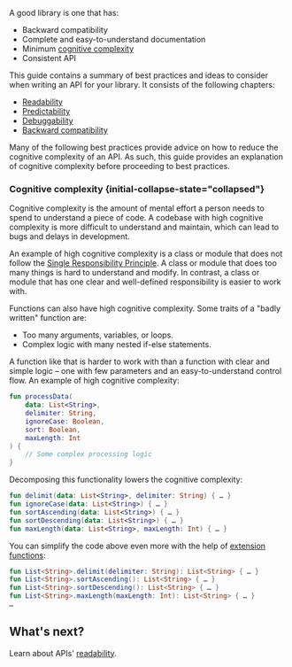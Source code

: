 [//]: # (title: Introduction)

A good library is one that has:
* Backward compatibility
* Complete and easy-to-understand documentation
* Minimum [cognitive complexity](#cognitive-complexity)
* Consistent API

This guide contains a summary of best practices and ideas to consider when writing an API for your library. 
It consists of the following chapters:
* [Readability](jvm-api-guidelines-readability.md)
* [Predictability](jvm-api-guidelines-predictability.md)
* [Debuggability](jvm-api-guidelines-debuggability.md)
* [Backward compatibility](jvm-api-guidelines-backward-compatibility.md)

Many of the following best practices provide advice on how to reduce the cognitive complexity of an API. As such, 
this guide provides an explanation of cognitive complexity before proceeding to best practices.

### Cognitive complexity {initial-collapse-state="collapsed"}

Cognitive complexity is the amount of mental effort a person needs to spend to understand a piece of code. A codebase with 
high cognitive complexity is more difficult to understand and maintain, which can lead to bugs and delays in development.

An example of high cognitive complexity is a class or module that does not follow 
the [Single Responsibility Principle](https://en.wikipedia.org/wiki/Single-responsibility_principle). 
A class or module that does too many things is hard to understand and modify. In contrast, a class or module that has one 
clear and well-defined responsibility is easier to work with.

Functions can also have high cognitive complexity. Some traits of a "badly written" function are:
* Too many arguments, variables, or loops.
* Complex logic with many nested if-else statements.

A function like that is harder to work with than a function with clear and simple logic – one with few parameters and 
an easy-to-understand control flow. An example of high cognitive complexity:

```kotlin
fun processData(
    data: List<String>,
    delimiter: String,
    ignoreCase: Boolean,
    sort: Boolean,
    maxLength: Int
) {
    // Some complex processing logic
}
```

Decomposing this functionality lowers the cognitive complexity:

```kotlin
fun delimit(data: List<String>, delimiter: String) { … }
fun ignoreCase(data: List<String>) { … }
fun sortAscending(data: List<String>) { … }
fun sortDescending(data: List<String>) { … }
fun maxLength(data: List<String>, maxLength: Int) { … }
```

You can simplify the code above even more with the help of [extension functions](extensions.md):

```kotlin
fun List<String>.delimit(delimiter: String): List<String> { … }
fun List<String>.sortAscending(): List<String> { … }
fun List<String>.sortDescending(): List<String> { … }
fun List<String>.maxLength(maxLength: Int): List<String> { … }
…
```

## What's next?

Learn about APIs' [readability](jvm-api-guidelines-readability.md).
